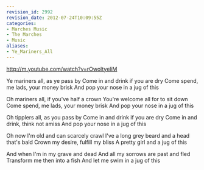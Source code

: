 ```yaml
---
revision_id: 2992
revision_date: 2012-07-24T10:09:55Z
categories:
- Marches Music
- The Marches
- Music
aliases:
- Ye_Mariners_All
---
```


http://m.youtube.com/watch?v=rOwoltyeliM


Ye mariners all, as ye pass by
Come in and drink if you are dry
Come spend, me lads, your money brisk
And pop your nose in a jug of this

Oh mariners all, if you've half a crown
You're welcome all for to sit down
Come spend, me lads, your money brisk
And pop your nose in a jug of this

Oh tipplers all, as you pass by
Come in and drink if you are dry
Come in and drink, think not amiss
And pop your nose in a jug of this

Oh now I'm old and can scarcely crawl
I've a long grey beard and a head that's bald
Crown my desire, fulfill my bliss
A pretty girl and a jug of this

And when I'm in my grave and dead
And all my sorrows are past and fled
Transform me then into a fish
And let me swim in a jug of this




